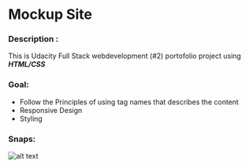 # Mockup Site

### Description :
This is Udacity Full Stack webdevelopment (#2) portofolio project using ***HTML/CSS***

### Goal:
- Follow the Principles of using tag names that describes the content
- Responsive Design
- Styling
### Snaps:
![alt text](https://github.com/El-Messiry/portofolio-project/README_imgs/site(1).png)
